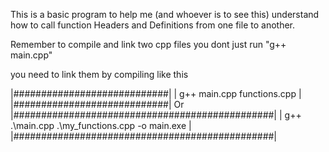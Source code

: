 This is a basic program to help me (and whoever is to see this)
understand how to call function Headers and Definitions from one file to another.

Remember to compile and link two cpp files you dont just run "g++ main.cpp"

you need to link them by compiling like this

|############################|
| g++ main.cpp functions.cpp |
|############################|
            Or
|###############################################|
| g++ .\main.cpp .\my_functions.cpp -o main.exe |
|###############################################|
              